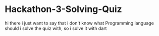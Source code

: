 # Hackathon-3-Solving-Quiz

hi there i just want to say that i don't know what Programming language should i solve the quiz with, so i solve it with dart
